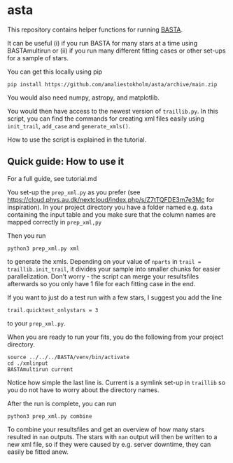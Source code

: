# asta

This repository contains helper functions for running [BASTA](https://github.com/BASTAcode/BASTA). 

It can be useful (i) if you run BASTA for many stars at a time using BASTAmultirun or (ii) if you run many different fitting cases or other set-ups for a sample of stars.

You can get this locally using pip
```
pip install https://github.com/amaliestokholm/asta/archive/main.zip
```
You would also need numpy, astropy, and matplotlib.

You would then have access to the newest version of `traillib.py`.
In this script, you can find the commands for creating xml files easily using `init_trail`, `add_case` and `generate_xmls()`.

How to use the script is explained in the tutorial. 

## Quick guide: How to use it
For a full guide, see tutorial.md


You set-up the `prep_xml.py` as you prefer (see https://cloud.phys.au.dk/nextcloud/index.php/s/Z7tTQFDE3m7e3Mc for inspiration).
In your project directory you have a folder named e.g. `data` containing the input table and you make sure that the column names are mapped correctly in `prep_xml,py`

Then you run
```
python3 prep_xml.py xml
```
to generate the xmls. Depending on your value of `nparts` in `trail = traillib.init_trail`, it divides your sample into smaller chunks for easier parallelization. Don't worry - the script can merge your resultsfiles afterwards so you only have 1 file for each fitting case in the end.

If you want to just do a test run with a few stars, I suggest you add the line
```
trail.quicktest_onlystars = 3
```
to your `prep_xml.py`.

When you are ready to run your fits, you do the following from your project directory.
```
source ../../../BASTA/venv/bin/activate 
cd ./xmlinput
BASTAmultirun current
```
Notice how simple the last line is. Current is a symlink set-up in `traillib` so you do not have to worry about the directory names.

After the run is complete, you can run
```
python3 prep_xml.py combine
```
To combine your resultsfiles and get an overview of how many stars resulted in `nan` outputs.
The stars with `nan` output will then be written to a new xml file, so if they were caused by e.g. server downtime, they can easily be fitted anew.
